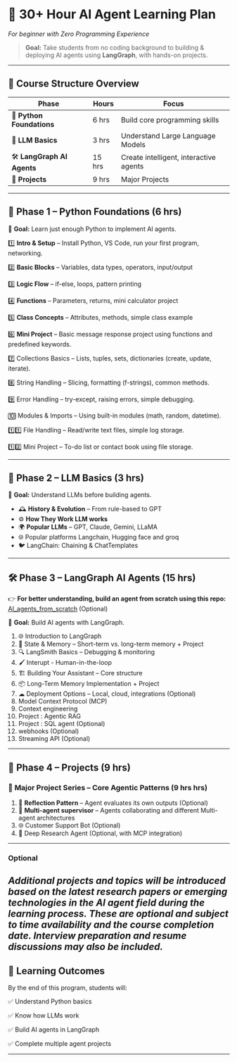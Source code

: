# 🚀 **30+ Hour AI Agent Learning Plan**

*For beginner with Zero Programming Experience*

> **Goal:** Take students from no coding background to building & deploying AI agents using **LangGraph**, with hands-on projects.

---

## 📅 **Course Structure Overview**

| Phase                      | Hours  | Focus                                  |
| -------------------------- | ------ | -------------------------------------- |
| 🐍 **Python Foundations**  | 6 hrs  | Build core programming skills          |
| 🤖 **LLM Basics**          | 3 hrs  | Understand Large Language Models       |
| 🛠 **LangGraph AI Agents** | 15 hrs | Create intelligent, interactive agents |
| 📂 **Projects**            | 9 hrs | Major Projects   |

---

## 🐍 **Phase 1 – Python Foundations (6 hrs)**

🎯 **Goal:** Learn just enough Python to implement AI agents.

1️⃣ **Intro & Setup** – Install Python, VS Code, run your first program, networking.

2️⃣ **Basic Blocks** – Variables, data types, operators, input/output

3️⃣ **Logic Flow** – if-else, loops, pattern printing

4️⃣ **Functions** – Parameters, returns, mini calculator project

5️⃣ **Class Concepts** – Attributes, methods, simple class example

6️⃣ **Mini Project** – Basic message response project using functions and predefined keywords.

7️⃣ Collections Basics – Lists, tuples, sets, dictionaries (create, update, iterate).

8️⃣ String Handling – Slicing, formatting (f-strings), common methods.

9️⃣ Error Handling – try-except, raising errors, simple debugging.

🔟 Modules & Imports – Using built-in modules (math, random, datetime).

1️⃣1️⃣ File Handling – Read/write text files, simple log storage.

1️⃣2️⃣ Mini Project – To-do list or contact book using file storage.

---

## 🤖 **Phase 2 – LLM Basics (3 hrs)**

🎯 **Goal:** Understand LLMs before building agents.

* 🕰 **History & Evolution** – From rule-based to GPT
* ⚙ **How They Work LLM works**
* 🌍 **Popular LLMs** – GPT, Claude, Gemini, LLaMA 
* 🌐 Popular platforms Langchain, Hugging face and groq
* 🐦 LangChain: Chaining & ChatTemplates
---

## 🛠 **Phase 3 – LangGraph AI Agents (15 hrs)**

👉 **For better understanding, build an agent from scratch using this repo:** [AI\_agents\_from\_scratch](https://github.com/harshinharshi/AI_agents_from_scratch) (Optional)

🎯 **Goal:** Build AI agents with LangGraph.

1. 🌐 Introduction to LangGraph
2. 🧠 State & Memory – Short-term vs. long-term memory + Project
3. 🔍 LangSmith Basics – Debugging & monitoring
4. 🖌 Interupt - Human-in-the-loop
5. 🏗 Building Your Assistant – Core structure
6. 📦 Long-Term Memory Implementation + Project
7. ☁ Deployment Options – Local, cloud, integrations (Optional)
8. Model Context Protocol (MCP)
9. Context engineering
10. Project : Agentic RAG
11. Project : SQL agent (Optional)
12. webhooks (Optional)
13. Streaming API (Optional)

---

## 📂 **Phase 4 – Projects (9 hrs)**

### 🧩 **Major Project Series – Core Agentic Patterns (9 hrs hrs)**

1. 🔄 **Reflection Pattern** – Agent evaluates its own outputs (Optional)
2. 🤝 **Multi-agent supervisor** – Agents collaborating and different Multi-agent architectures
3. 🌐 Customer Support Bot (Optional)
4. 🔬 Deep Research Agent (Optional, with MCP integration)

---
### Optional
*Additional projects and topics will be introduced based on the latest research papers or emerging technologies in the AI agent field during the learning process. These are optional and subject to time availability and the course completion date. Interview preparation and resume discussions may also be included.*
---
## 🎯 **Learning Outcomes**

By the end of this program, students will:

✅ Understand Python basics

✅ Know how LLMs work

✅ Build AI agents in LangGraph

✅ Complete multiple agent projects

---


